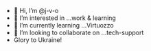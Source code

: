 - 👋 Hi, I’m @j-v-o
- 👀 I’m interested in ...work & learning 
- 🌱 I’m currently learning ...Virtuozzo 
- 💞️ I’m looking to collaborate on ...tech-support 
- Glory to Ukraine! 

<!---
j-v-o/j-v-o is a ✨ special ✨ repository because its `README.md` (this file) appears on your GitHub profile.
You can click the Preview link to take a look at your changes.
--->
